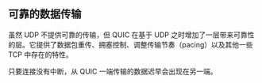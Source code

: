 ## 可靠的数据传输‎

虽然 UDP 不提供可靠的传输，但 QUIC 在基于 UDP 之时增加了一层带来可靠性的层。它提供了数据包重传、拥塞控制、调整传输节奏（pacing）以及其他一些 TCP 中存在的特性。

只要连接没有中断，从 QUIC 一端传输的数据迟早会出现在另一端。
